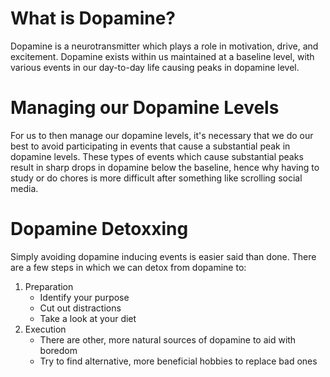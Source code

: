 # What is Dopamine?
Dopamine is a neurotransmitter which plays a role in motivation, drive, and excitement. Dopamine exists within us maintained at a baseline level, with various events in our day-to-day life causing peaks in dopamine level.

# Managing our Dopamine Levels
For us to then manage our dopamine levels, it's necessary that we do our best to avoid participating in events that cause a substantial peak in dopamine levels. These types of events which cause substantial peaks result in sharp drops in dopamine below the baseline, hence why having to study or do chores is more difficult after something like scrolling social media.

# Dopamine Detoxxing
Simply avoiding dopamine inducing events is easier said than done. There are a few steps in which we can detox from dopamine to:

1) Preparation
	- Identify your purpose
	- Cut out distractions
	- Take a look at your diet
2) Execution
	- There are other, more natural sources of dopamine to aid with boredom
	- Try to find alternative, more beneficial hobbies to replace bad ones
